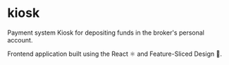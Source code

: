 # kiosk
Payment system Kiosk for depositing funds in the broker's personal account.

Frontend application built using the React ⚛️ and Feature-Sliced Design 🍰.
